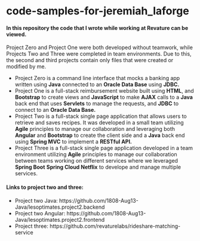 <h1> code-samples-for-jeremiah_laforge </h1>
<p>
<h4>In this repository the code that I wrote while working at Revature can be viewed.</h4> 
Project Zero and Project One were both developed without teamwork, while Projects Two and Three 
were completed in team environments. Due to this, the second and third projects contain only files
that were created or modified by me.
</p>
<p>
<ul>
<li>Project Zero is a command line interface that mocks a banking app written using <strong>Java</strong> connected to an <strong>Oracle Data Base</strong> using <strong>JDBC.</strong></li>

<li>Project One is a full-stack reimbursement website built using <strong>HTML</strong>, and <strong> Bootstrap</strong> to create views and <strong>JavaScript</strong> to make <strong>AJAX</strong> calls to a <strong>Java</strong> back end that uses <strong>Servlets</strong> to manage the requests, and <strong>JDBC</strong> to connect to an <strong>Oracle Data Base.</strong></li>

<li>Project Two is a full-stack single page application that allows users to retrieve and saves recipes. It was developed in a small team utilizing <strong>Agile</strong> principles to manage our collaboration and leveraging both <strong>Angular</strong> and <strong> Bootstrap</strong> to create the client side and a <strong>Java</strong> back end using <strong>Spring MVC</strong> to implement a <strong>RESTful API.</strong></li>

<li>Project Three is a full-stack single page application developed in a team environment utilizing <strong>Agile</strong> principles to manage our collaboration between teams working on different services where we leveraged <strong>Spring Boot</strong> <strong>Spring Cloud Netflix</strong> to develope and manage multiple services.</li>
</ul>
</p>
<p>
<h4>Links to project two and three:</h4>
<ul>
<li>Project two Java: https://github.com/1808-Aug13-Java/lesoptimates.project2.backend
</li>
<li>
Project two Angular: https://github.com/1808-Aug13-Java/lesoptimates.project2.frontend
</li>
<li>
Project three: https://github.com/revaturelabs/rideshare-matching-service
</li>
</ul>
</p>
